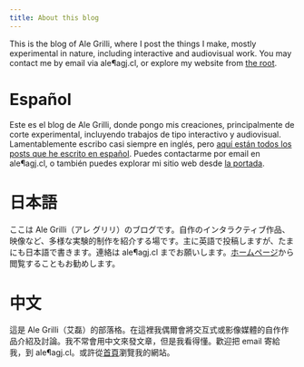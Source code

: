 ```yaml
---
title: About this blog
---
```


This is the blog of Ale Grilli, where I post the things I make, mostly experimental in nature, including interactive and audiovisual work.
You may contact me by email via ale¶agj.cl, or explore my website from [the root][home].

# Español

Este es el blog de Ale Grilli, donde pongo mis creaciones, principalmente de corte experimental, incluyendo trabajos de tipo interactivo y audiovisual.
Lamentablemente escribo casi siempre en inglés, pero [aquí están todos los posts que he escrito en español](/tag/?tag=espanol).
Puedes contactarme por email en ale¶agj.cl, o también puedes explorar mi sitio web desde [la portada][home].

# 日本語

ここは Ale Grilli（アレ グリリ）のブログです。自作のインタラクティブ作品、映像など、多様な実験的制作を紹介する場です。主に英語で投稿しますが、たまにも日本語で書きます。連絡は ale¶agj.cl までお願いします。[ホームページ][home]から閲覧することもお勧めします。

# 中文

這是 Ale Grilli（艾磊）的部落格。在這裡我偶爾會將交互式或影像媒體的自作作品介紹及討論。我不常會用中文來發文章，但是我看得懂。歡迎把 email 寄給我，到 ale¶agj.cl。或許從[首頁][home]瀏覽我的網站。

[home]: http://agj.cl
